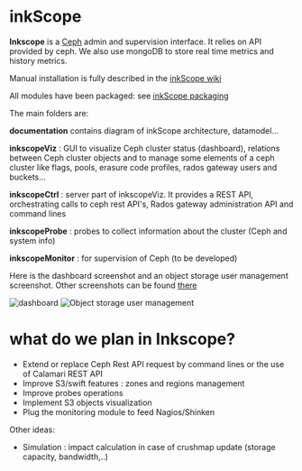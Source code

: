 inkScope
========

**Inkscope** is  a [Ceph](http://ceph.com) admin and supervision interface. It  relies on API provided by ceph. We also use  mongoDB to store real time metrics and history metrics.

Manual installation is fully described in the [inkScope wiki](https://github.com/inkscope/inkscope/wiki)

All modules have been packaged: see [inkScope packaging](https://github.com/inkscope/inkscope-packaging)

The main folders are:

**documentation** contains diagram of inkScope architecture, datamodel...

**inkscopeViz** : GUI to visualize Ceph cluster status (dashboard), relations between Ceph cluster objects and to manage some elements of a ceph cluster like flags, pools, erasure code profiles, rados gateway users and buckets...

**inkscopeCtrl** : server part of inkscopeViz. It provides a REST API, orchestrating calls to ceph rest API's, Rados gateway administration API and command lines

**inkscopeProbe** : probes to collect information about the cluster (Ceph and system info)

**inkscopeMonitor** : for supervision of Ceph (to be developed) 

Here is the dashboard screenshot and an object storage user management screenshot. Other screenshots can be found [there](https://github.com/inkscope/inkscope/tree/master/screenshots)

![dashboard](https://raw.github.com/inkscope/inkscope/master/screenshots/Screenshot-Status.png)
![Object storage user management](https://raw.github.com/inkscope/inkscope/master/screenshots/Screenshot-S3userManagement.png)

what do we plan in Inkscope?
============================

- Extend or replace Ceph Rest API request by command lines or the use of Calamari REST API
- Improve S3/swift features : zones and regions management
- Improve probes operations
- Implement S3 objects visualization
- Plug the monitoring module to feed Nagios/Shinken

Other ideas:
- Simulation : impact calculation in case of crushmap update (storage capacity, bandwidth,..)
